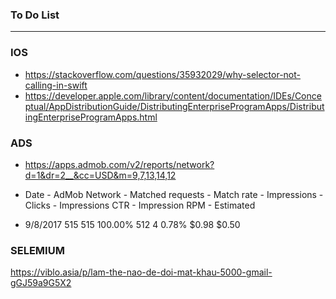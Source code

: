 ### To Do List
 
----------------------------------------------------------------------------
### IOS
* https://stackoverflow.com/questions/35932029/why-selector-not-calling-in-swift
* https://developer.apple.com/library/content/documentation/IDEs/Conceptual/AppDistributionGuide/DistributingEnterpriseProgramApps/DistributingEnterpriseProgramApps.html


### ADS
* https://apps.admob.com/v2/reports/network?d=1&dr=2__&cc=USD&m=9,7,13,14,12


* Date	- AdMob Network	- Matched requests	- Match rate	- Impressions	- Clicks	- Impressions CTR	- Impression RPM	- Estimated
* 9/8/2017		  515				         515				         100.00%		   512			         4		      0.78%			         $0.98			            $0.50


### SELEMIUM

https://viblo.asia/p/lam-the-nao-de-doi-mat-khau-5000-gmail-gGJ59a9G5X2


